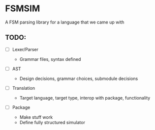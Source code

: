 # FSMSIM

A FSM parsing library for a language that we came up with


## TODO:

- [ ] Lexer/Parser

  - Grammar files, syntax defined

- [ ] AST

  - Design decisions, grammar choices, submodule decisions

- [ ] Translation

  - Target language, target type, interop with package, functionality

- [ ] Package

  - Make stuff work
  - Define fully structured simulator
